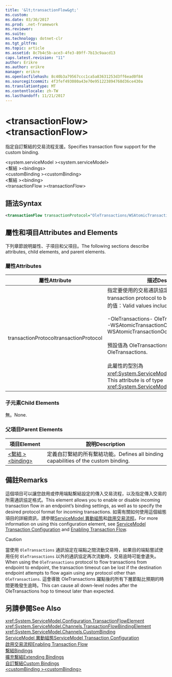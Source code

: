 ```yaml
---
title: '&lt;transactionFlow&gt;'
ms.custom: 
ms.date: 03/30/2017
ms.prod: .net-framework
ms.reviewer: 
ms.suite: 
ms.technology: dotnet-clr
ms.tgt_pltfrm: 
ms.topic: article
ms.assetid: 8c7b4c5b-ace3-4fe3-89ff-7b13c9aacd13
caps.latest.revision: "11"
author: Erikre
ms.author: erikre
manager: erikre
ms.openlocfilehash: 8c40b3a79567ccc1ca5a83631253d3ff6ead0f84
ms.sourcegitcommit: 4f3fef493080a43e70e951223894768d36ce430a
ms.translationtype: MT
ms.contentlocale: zh-TW
ms.lasthandoff: 11/21/2017
---
```

# <a name="lttransactionflowgt"></a><span data-ttu-id="c02c1-102">&lt;transactionFlow&gt;</span><span class="sxs-lookup"><span data-stu-id="c02c1-102">&lt;transactionFlow&gt;</span></span>
<span data-ttu-id="c02c1-103">指定自訂繫結的交易流程支援。</span><span class="sxs-lookup"><span data-stu-id="c02c1-103">Specifies transaction flow support for the custom binding.</span></span>  
  
 <span data-ttu-id="c02c1-104">\<system.serviceModel ></span><span class="sxs-lookup"><span data-stu-id="c02c1-104">\<system.serviceModel></span></span>  
<span data-ttu-id="c02c1-105">\<繫結 ></span><span class="sxs-lookup"><span data-stu-id="c02c1-105">\<bindings></span></span>  
<span data-ttu-id="c02c1-106">\<customBinding ></span><span class="sxs-lookup"><span data-stu-id="c02c1-106">\<customBinding></span></span>  
<span data-ttu-id="c02c1-107">\<繫結 ></span><span class="sxs-lookup"><span data-stu-id="c02c1-107">\<binding></span></span>  
<span data-ttu-id="c02c1-108">\<transactionFlow ></span><span class="sxs-lookup"><span data-stu-id="c02c1-108">\<transactionFlow></span></span>  
  
## <a name="syntax"></a><span data-ttu-id="c02c1-109">語法</span><span class="sxs-lookup"><span data-stu-id="c02c1-109">Syntax</span></span>  
  
```xml  
<transactionFlow transactionProtocol="OleTransactions/WSAtomicTransactionOctober2004"/>  
```  
  
## <a name="attributes-and-elements"></a><span data-ttu-id="c02c1-110">屬性和項目</span><span class="sxs-lookup"><span data-stu-id="c02c1-110">Attributes and Elements</span></span>  
 <span data-ttu-id="c02c1-111">下列章節說明屬性、子項目和父項目。</span><span class="sxs-lookup"><span data-stu-id="c02c1-111">The following sections describe attributes, child elements, and parent elements.</span></span>  
  
### <a name="attributes"></a><span data-ttu-id="c02c1-112">屬性</span><span class="sxs-lookup"><span data-stu-id="c02c1-112">Attributes</span></span>  
  
|<span data-ttu-id="c02c1-113">屬性</span><span class="sxs-lookup"><span data-stu-id="c02c1-113">Attribute</span></span>|<span data-ttu-id="c02c1-114">描述</span><span class="sxs-lookup"><span data-stu-id="c02c1-114">Description</span></span>|  
|---------------|-----------------|  
|<span data-ttu-id="c02c1-115">transactionProtocol</span><span class="sxs-lookup"><span data-stu-id="c02c1-115">transactionProtocol</span></span>|<span data-ttu-id="c02c1-116">指定要使用的交易通訊協定。</span><span class="sxs-lookup"><span data-stu-id="c02c1-116">Specifies the transaction protocol to be used.</span></span> <span data-ttu-id="c02c1-117">有效值包括以下的值：</span><span class="sxs-lookup"><span data-stu-id="c02c1-117">Valid values include the following:</span></span><br /><br /> <span data-ttu-id="c02c1-118">-OleTransactions</span><span class="sxs-lookup"><span data-stu-id="c02c1-118">-   OleTransactions</span></span><br /><span data-ttu-id="c02c1-119">-WSAtomicTransactionOctober2004</span><span class="sxs-lookup"><span data-stu-id="c02c1-119">-   WSAtomicTransactionOctober2004</span></span><br /><br /> <span data-ttu-id="c02c1-120">預設值為 OleTransactions。</span><span class="sxs-lookup"><span data-stu-id="c02c1-120">The default is OleTransactions.</span></span><br /><br /> <span data-ttu-id="c02c1-121">此屬性的型別為 <xref:System.ServiceModel.TransactionProtocol>。</span><span class="sxs-lookup"><span data-stu-id="c02c1-121">This attribute is of type <xref:System.ServiceModel.TransactionProtocol>.</span></span>|  
  
### <a name="child-elements"></a><span data-ttu-id="c02c1-122">子元素</span><span class="sxs-lookup"><span data-stu-id="c02c1-122">Child Elements</span></span>  
 <span data-ttu-id="c02c1-123">無。</span><span class="sxs-lookup"><span data-stu-id="c02c1-123">None.</span></span>  
  
### <a name="parent-elements"></a><span data-ttu-id="c02c1-124">父項目</span><span class="sxs-lookup"><span data-stu-id="c02c1-124">Parent Elements</span></span>  
  
|<span data-ttu-id="c02c1-125">項目</span><span class="sxs-lookup"><span data-stu-id="c02c1-125">Element</span></span>|<span data-ttu-id="c02c1-126">說明</span><span class="sxs-lookup"><span data-stu-id="c02c1-126">Description</span></span>|  
|-------------|-----------------|  
|[<span data-ttu-id="c02c1-127">\<繫結 ></span><span class="sxs-lookup"><span data-stu-id="c02c1-127">\<binding></span></span>](../../../../../docs/framework/misc/binding.md)|<span data-ttu-id="c02c1-128">定義自訂繫結的所有繫結功能。</span><span class="sxs-lookup"><span data-stu-id="c02c1-128">Defines all binding capabilities of the custom binding.</span></span>|  
  
## <a name="remarks"></a><span data-ttu-id="c02c1-129">備註</span><span class="sxs-lookup"><span data-stu-id="c02c1-129">Remarks</span></span>  
 <span data-ttu-id="c02c1-130">這個項目可以讓您啟用或停用端點繫結設定的傳入交易流程，以及指定傳入交易的所需通訊協定格式。</span><span class="sxs-lookup"><span data-stu-id="c02c1-130">This element allows you to enable or disable incoming transaction flow in an endpoint’s binding settings, as well as to specify the desired protocol format for incoming transactions.</span></span> <span data-ttu-id="c02c1-131">如需有關如何使用這個組態項目的詳細資訊，請參閱[ServiceModel 異動組態](../../../../../docs/framework/wcf/feature-details/servicemodel-transaction-configuration.md)和[啟用交易流程](../../../../../docs/framework/wcf/feature-details/enabling-transaction-flow.md)。</span><span class="sxs-lookup"><span data-stu-id="c02c1-131">For more information on using this configuration element, see [ServiceModel Transaction Configuration](../../../../../docs/framework/wcf/feature-details/servicemodel-transaction-configuration.md) and [Enabling Transaction Flow](../../../../../docs/framework/wcf/feature-details/enabling-transaction-flow.md).</span></span>  
  
> [!CAUTION]
>  <span data-ttu-id="c02c1-132">當使用 `OleTransactions` 通訊協定在端點之間流動交易時，如果目的端點嘗試使用任何 `OleTransactions` 以外的通訊協定再次流動時，交易逾時可能會遺失。</span><span class="sxs-lookup"><span data-stu-id="c02c1-132">When using the `OleTransactions` protocol to flow transactions from endpoint to endpoint, the transaction timeout can be lost if the destination endpoint attempts to flow again using any protocol other than `OleTransactions`.</span></span> <span data-ttu-id="c02c1-133">這會導致 OleTransactions 躍點後的所有下層節點比預期的時間更晚發生逾時。</span><span class="sxs-lookup"><span data-stu-id="c02c1-133">This can cause all down-level nodes after the OleTransactions hop to timeout later than expected.</span></span>  
  
## <a name="see-also"></a><span data-ttu-id="c02c1-134">另請參閱</span><span class="sxs-lookup"><span data-stu-id="c02c1-134">See Also</span></span>  
 <xref:System.ServiceModel.Configuration.TransactionFlowElement>  
 <xref:System.ServiceModel.Channels.TransactionFlowBindingElement>  
 <xref:System.ServiceModel.Channels.CustomBinding>  
 [<span data-ttu-id="c02c1-135">ServiceModel 異動組態</span><span class="sxs-lookup"><span data-stu-id="c02c1-135">ServiceModel Transaction Configuration</span></span>](../../../../../docs/framework/wcf/feature-details/servicemodel-transaction-configuration.md)  
 [<span data-ttu-id="c02c1-136">啟用交易流程</span><span class="sxs-lookup"><span data-stu-id="c02c1-136">Enabling Transaction Flow</span></span>](../../../../../docs/framework/wcf/feature-details/enabling-transaction-flow.md)  
 [<span data-ttu-id="c02c1-137">繫結</span><span class="sxs-lookup"><span data-stu-id="c02c1-137">Bindings</span></span>](../../../../../docs/framework/wcf/bindings.md)  
 [<span data-ttu-id="c02c1-138">擴充繫結</span><span class="sxs-lookup"><span data-stu-id="c02c1-138">Extending Bindings</span></span>](../../../../../docs/framework/wcf/extending/extending-bindings.md)  
 [<span data-ttu-id="c02c1-139">自訂繫結</span><span class="sxs-lookup"><span data-stu-id="c02c1-139">Custom Bindings</span></span>](../../../../../docs/framework/wcf/extending/custom-bindings.md)  
 [<span data-ttu-id="c02c1-140">\<customBinding ></span><span class="sxs-lookup"><span data-stu-id="c02c1-140">\<customBinding></span></span>](../../../../../docs/framework/configure-apps/file-schema/wcf/custombinding.md)
